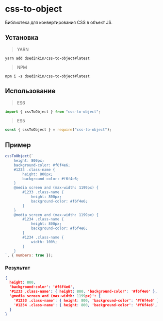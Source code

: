 # css-to-object

Библиотека для конвертирования CSS в объект JS.

## Установка
> YARN

	yarn add dsedinkin/css-to-object#latest
> NPM

	npm i -s dsedinkin/css-to-object#latest

## Использование

> ES6

```js
import { cssToObject } from "css-to-object";
```

> ES5

```js
const { cssToObject } = require("css-to-object");
```

## Пример

```js
cssToObject(`
    height: 800px;
    background-color: #f6f4e6;
    #1233 .class-name {
        height: 800px;
        background-color: #f6f4e6;
    }
    @media screen and (max-width: 1199px) {
        #1233 .class-name {
            height: 800px;
            background-color: #f6f4e6;
        }
    }
    @media screen and (max-width: 1199px) {
        #1234 .class-name {
            height: 800px;
            background-color: #f6f4e6;
        }
        #1234 .class-name {
            width: 100%;
        }
    }
`, { numbers: true });
```

### Результат

```JSON
{
  height: 800,
  'background-color': '#f6f4e6',
  '#1233 .class-name': { height: 800, 'background-color': '#f6f4e6' },
  '@media screen and (max-width: 1199px)': {
    '#1233 .class-name': { height: 800, 'background-color': '#f6f4e6' },
    '#1234 .class-name': { height: 800, 'background-color': '#f6f4e6', width: 100 }
  }
}
```